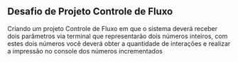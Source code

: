 ## Desafio de Projeto Controle de Fluxo

Criando um projeto Controle de Fluxo em que o sistema deverá receber dois parâmetros via terminal que representarão dois números inteiros, com estes dois números você deverá obter a quantidade de interações e realizar a impressão no console dos números incrementados